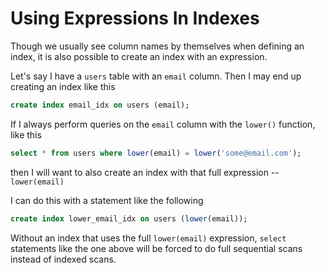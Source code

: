 # Using Expressions In Indexes

Though we usually see column names by themselves when defining an index, it is also possible to create an index with an expression.

Let's say I have a `users` table with an `email` column. Then I may end up creating an index like this

```sql
create index email_idx on users (email);
```

If I always perform queries on the `email` column with the `lower()` function, like this

```sql
select * from users where lower(email) = lower('some@email.com');
```

then I will want to also create an index with that full expression -- `lower(email)`

I can do this with a statement like the following

```sql
create index lower_email_idx on users (lower(email));
```

Without an index that uses the full `lower(email)` expression, `select` statements like the one above will be forced to do full sequential scans instead of indexed scans.
